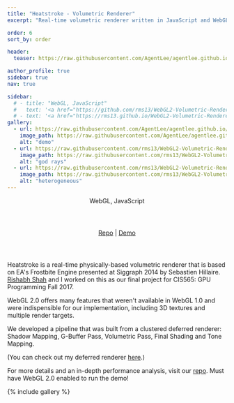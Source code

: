 ```yaml
---
title: "Heatstroke - Volumetric Renderer"
excerpt: "Real-time volumetric renderer written in JavaScript and WebGL "

order: 6
sort_by: order

header:
  teaser: https://raw.githubusercontent.com/AgentLee/agentlee.github.io/master/images/heatstroke/demo.gif

author_profile: true
sidebar: true
nav: true

sidebar:
  # - title: "WebGL, JavaScript"
  #   text: '<a href="https://github.com/rms13/WebGL2-Volumetric-Renderer" class="project-links" target="_blank"><i class="fab fa-github"></i>Repo</a>'
  # - text: '<a href="https://rms13.github.io/WebGL2-Volumetric-Renderer/" class="project-links" target="_blank">Demo</a>'
gallery:
  - url: https://raw.githubusercontent.com/AgentLee/agentlee.github.io/master/images/heatstroke/demo.gif
    image_path: https://raw.githubusercontent.com/AgentLee/agentlee.github.io/master/images/heatstroke/demo.gif
    alt: "demo"
  - url: https://raw.githubusercontent.com/rms13/WebGL2-Volumetric-Renderer/master/images/Godrays/goddrays.png
    image_path: https://raw.githubusercontent.com/rms13/WebGL2-Volumetric-Renderer/master/images/Godrays/goddrays.png
    alt: "god rays"
  - url: https://raw.githubusercontent.com/rms13/WebGL2-Volumetric-Renderer/master/images/Godrays/heterogenous.PNG
    image_path: https://raw.githubusercontent.com/rms13/WebGL2-Volumetric-Renderer/master/images/Godrays/heterogenous.PNG
    alt: "heterogeneous"
---
```


<aside class="sidebar__right" style="text-align:right;">
  <header>WebGL, JavaScript</header>
  <header><a href="https://github.com/rms13/WebGL2-Volumetric-Renderer" class="project-links" target="_blank"><i class="fab fa-github"></i>Repo</a> | <a href="https://rms13.github.io/WebGL2-Volumetric-Renderer/" class="project-links" target="_blank">Demo</a></header>
  <header></header>
</aside>

<p class="project-desc">Heatstroke is a real-time physically-based volumetric renderer that is based on EA's Frostbite Engine presented at Siggraph 2014 by Sebastien Hillaire. <a href="https://github.com/rms13" target="_blank" class="project-links">Rishabh Shah</a> and I worked on this as our final project for CIS565: GPU Programming Fall 2017.</p>

<p class="project-desc">WebGL 2.0 offers many features that weren't available in WebGL 1.0 and were indispensible for our implementation, including 3D textures and multiple render targets.</p>

<p class="project-desc">We developed a pipeline that was built from a clustered deferred renderer:
Shadow Mapping, G-Buffer Pass, Volumetric Pass, Final Shading and Tone Mapping.</p>

<p class="project-desc">(You can check out my deferred renderer <a class="project-links" href="https://github.com/AgentLee/ClusteredRenderer" target="_blank">here</a>.)</p>

<p class="project-desc">For more details and an in-depth performance analysis, visit our <a class="project-links" href="https://github.com/rms13/WebGL2-Volumetric-Renderer" target="_blank">repo</a>.
Must have WebGL 2.0 enabled to run the demo!</p>

{% include gallery %}

<style>
.links-row {
  display: flex;
  gap: 1rem;           /* space between links */
}

.sidebar-link {
  text-decoration: none;
  color: inherit;       /* match sidebar text color */
  font-weight: 500;
  transition: color 0.2s;
}

.sidebar-link:hover {
  color: #007acc;       /* optional hover color */
}
</style>
